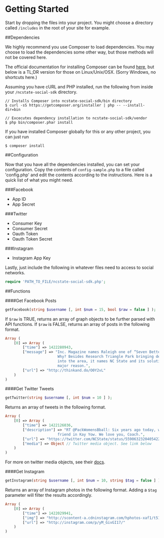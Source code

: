 Getting Started
==================

Start by dropping the files into your project. You might choose a directory called `/includes` in the root of your site for example.

##Dependencies

We highly recommend you use Composer to load dependencies. You may choose to load the dependencies some other way, but those methods will not be covered here.

The official documentation for installing Composer can be found [here](https://getcomposer.org/doc/00-intro.md#installation-linux-unix-osx), but below is a TL;DR version for those on Linux/Unix/OSX. (Sorry Windows, no shortcuts here.)

Assuming you have cURL and PHP installed, run the following from inside your `/ncstate-social-sdk` directory.

```
// Installs Composer into ncstate-social-sdk/bin directory
$ curl -sS https://getcomposer.org/installer | php -- --install-dir=bin

// Excecutes dependency installation to ncstate-social-sdk/vendor
$ php bin/composer.phar install
```

If you have installed Composer globally for this or any other project, you can just run
```
$ composer install
```

##Configuration

Now that you have all the dependencies installed, you can set your configuration. Copy the contents of `config-sample.php` to a file called 'config.php' and edit the contents according to the instructions. Here is a quick list of what you might need.

###Facebook
* App ID
* App Secret

###Twitter
* Consumer Key
* Consumer Secret
* Oauth Token
* Oauth Token Secret

###Instagram
* Instagram App Key

Lastly, just include the following in whatever files need to access to social networks.
```php
require 'PATH_TO_FILE/ncstate-social-sdk.php';
```

##Functions

####Get Facebook Posts
```php
getFacebook(string $username [, int $num = 15, bool $raw = false ] );
```
If `$raw` is TRUE, returns an array of graph objects to be further parsed with API functions. If `$raw` is FALSE, returns an array of posts in the following format.
```php
Array (
    [0] => Array (
        ["time"] => 1422280943,
        ["message"] => "Inc. Magazine names Raleigh one of “Seven Better Cities for Startups. 
                        Why? Besides Research Triangle Park bringing development and opportunity 
                        into the area, it names NC State and its solution-driven research as a 
                        major reason.",
        ["url"] => "http://thinkand.do/O0Y2vL"
    )
)
```

####Get Twitter Tweets
```php
getTwitter(string $username [, int $num = 10 ] );
```
Returns an array of tweets in the following format.
```php
Array (
    [0] => Array (
        ["time"] => 1422126036,
        ["description"] => "RT @PackWomensBball: Six years ago today, we lost a wonderful person and
                        friend in Kay Yow. We love you, Coach.",
        ["url"] => "https://twitter.com/NCState/status/559063232040542210",
        ["media"] => Object // Twitter media object. See link below
    )
)
```
For more on twitter media objects, see their [docs](https://dev.twitter.com/overview/api/entities#obj-media).

####Get Instagram
```php
getInstagram(string $username [, int $num = 10, string $tag = false ] );
```
Returns an array of Instagram photos in the following format. Adding a `$tag` parameter will filter the results accordingly.
```php
Array (
    [0] => Array (
        ["time"] => 1422029941,
        ["img"] => "http://scontent-a.cdninstagram.com/hphotos-xaf1/t51.2885-15/e15/10919206_834981036560516_1206033178_n.jpg",
        ["url"] => "http://instagram.com/p/yM_GivGI17/"
    )
)
```



